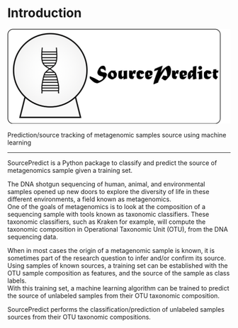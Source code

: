 # Introduction

![](_assets/img/sourcepredict_logo.png)


Prediction/source tracking of metagenomic samples source using machine learning 

----

SourcePredict is a Python package to classify and predict the source of metagenomics sample given a training set.  

The DNA shotgun sequencing of human, animal, and environmental samples opened up new doors to explore the diversity of life in these different environments, a field known as metagenomics.  
One of the goals of metagenomics is to look at the composition of a sequencing sample with tools known as taxonomic classifiers.
These taxonomic classifiers, such as Kraken for example, will compute the taxonomic composition in Operational Taxonomic Unit (OTU), from the DNA sequencing data.

When in most cases the origin of a metagenomic sample is known, it is sometimes part of the research question to infer and/or confirm its source.  
Using samples of known sources, a training set can be established with the OTU sample composition as features, and the source of the sample as class labels.  
With this training set, a machine learning algorithm can be trained to predict the source of unlabeled samples from their OTU taxonomic composition.

SourcePredict performs the classification/prediction of unlabeled samples sources from their OTU taxonomic compositions.
